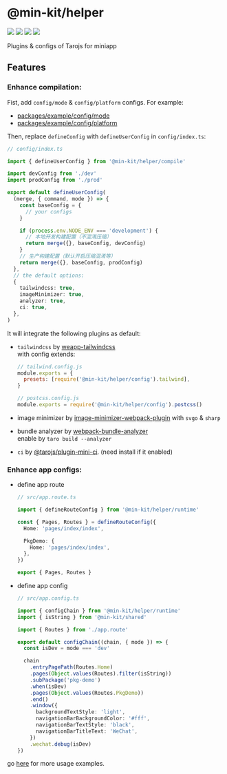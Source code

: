# @min-kit/helper

[![](https://img.shields.io/codecov/c/github/rexerwang/min-kit?style=for-the-badge)](https://codecov.io/gh/rexerwang/min-kit)
[![](https://img.shields.io/npm/types/%40min-kit/helper?style=for-the-badge)](https://github.com/rexerwang/min-kit/tree/main/packages/helper)
[![](https://img.shields.io/npm/v/%40min-kit/helper?style=for-the-badge)](https://npm.im/@min-kit/helper)
[![](https://img.shields.io/badge/React-Tarojs-007ACC?style=for-the-badge&logo=react&logoColor=61DAFB&labelColor=20232A)](https://github.com/NervJS/taro)

Plugins & configs of Tarojs for miniapp

## Features

### Enhance compilation:

Fist, add `config/mode` & `config/platform` configs. For example:

- [packages/example/config/mode](https://github.com/rexerwang/min-kit/tree/main/packages/example/config/mode)
- [packages/example/config/platform](https://github.com/rexerwang/min-kit/tree/main/packages/example/config/platform)

Then, replace `defineConfig` with `defineUserConfig` in `config/index.ts`:

```ts
// config/index.ts

import { defineUserConfig } from '@min-kit/helper/compile'

import devConfig from './dev'
import prodConfig from './prod'

export default defineUserConfig(
  (merge, { command, mode }) => {
    const baseConfig = {
      // your configs
    }

    if (process.env.NODE_ENV === 'development') {
      // 本地开发构建配置（不混淆压缩）
      return merge({}, baseConfig, devConfig)
    }
    // 生产构建配置（默认开启压缩混淆等）
    return merge({}, baseConfig, prodConfig)
  },
  // the default options:
  {
    tailwindcss: true,
    imageMinimizer: true,
    analyzer: true,
    ci: true,
  },
)
```

It will integrate the following plugins as default:

- `tailwindcss` by [weapp-tailwindcss](https://github.com/sonofmagic/weapp-tailwindcss)  
   with config extends:

  ```js
  // tailwind.config.js
  module.exports = {
    presets: [require('@min-kit/helper/config').tailwind],
  }

  // postcss.config.js
  module.exports = require('@min-kit/helper/config').postcss()
  ```

- image minimizer by [image-minimizer-webpack-plugin](https://github.com/webpack-contrib/image-minimizer-webpack-plugin) with `svgo` & `sharp`
- bundle analyzer by [webpack-bundle-analyzer](https://github.com/webpack-contrib/webpack-bundle-analyzer)  
  enable by `taro build --analyzer`
- `ci` by [@tarojs/plugin-mini-ci](https://www.npmjs.com/package/@tarojs/plugin-mini-ci). (need install if it enabled)

### Enhance app configs:

- define app route

  ```ts
  // src/app.route.ts

  import { defineRouteConfig } from '@min-kit/helper/runtime'

  const { Pages, Routes } = defineRouteConfig({
    Home: 'pages/index/index',

    PkgDemo: {
      Home: 'pages/index/index',
    },
  })

  export { Pages, Routes }
  ```

- define app config

  ```ts
  // src/app.config.ts

  import { configChain } from '@min-kit/helper/runtime'
  import { isString } from '@min-kit/shared'

  import { Routes } from './app.route'

  export default configChain((chain, { mode }) => {
    const isDev = mode === 'dev'

    chain
      .entryPagePath(Routes.Home)
      .pages(Object.values(Routes).filter(isString))
      .subPackage('pkg-demo')
      .when(isDev)
      .pages(Object.values(Routes.PkgDemo))
      .end()
      .window({
        backgroundTextStyle: 'light',
        navigationBarBackgroundColor: '#fff',
        navigationBarTextStyle: 'black',
        navigationBarTitleText: 'WeChat',
      })
      .wechat.debug(isDev)
  })
  ```

go [here](https://github.com/rexerwang/min-kit/tree/main/packages/example) for more usage examples.
